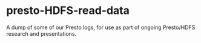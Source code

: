 # presto-HDFS-read-data
A dump of some of our Presto logs, for use as part of ongoing Presto/HDFS research and presentations.
